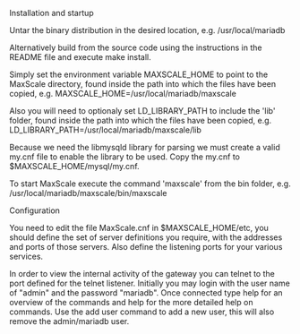 Installation and startup

Untar the binary distribution in the desired location,
e.g. /usr/local/mariadb

Alternatively build from the source code using the instructions
in the README file and execute make install.

Simply set the environment variable MAXSCALE_HOME to point to the
MaxScale directory, found inside the path into which the files have been copied,
e.g. MAXSCALE_HOME=/usr/local/mariadb/maxscale

Also you will need to optionaly set LD_LIBRARY_PATH to include the 'lib' folder,
found inside the path into which the files have been copied,
e.g. LD_LIBRARY_PATH=/usr/local/mariadb/maxscale/lib

Because we need the libmysqld library for parsing we must create a
valid my.cnf file to enable the library to be used. Copy the my.cnf
to $MAXSCALE_HOME/mysql/my.cnf.

To start MaxScale execute the command 'maxscale' from the bin folder,
e.g. /usr/local/mariadb/maxscale/bin/maxscale

Configuration

You need to edit the file MaxScale.cnf in $MAXSCALE_HOME/etc, you should
define the set of server definitions you require, with the addresses
and ports of those servers. Also define the listening ports for your
various services.

In order to view the internal activity of the gateway you can telnet to
the port defined for the telnet listener. Initially you may login with
the user name of "admin" and the password "mariadb". Once connected type
help for an overview of the commands and help <command> for the more
detailed help on commands. Use the add user command to add a new user,
this will also remove the admin/mariadb user.

